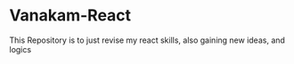 # Vanakam-React
This Repository is to just revise my react skills, also gaining new ideas, and logics
